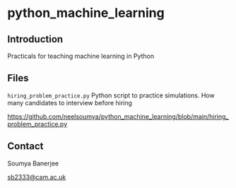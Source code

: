 # python_machine_learning

## Introduction

Practicals for teaching machine learning in Python

## Files

`hiring_problem_practice.py` Python script to practice simulations. How many candidates to interview before hiring

https://github.com/neelsoumya/python_machine_learning/blob/main/hiring_problem_practice.py

## Contact

Soumya Banerjee

sb2333@cam.ac.uk

